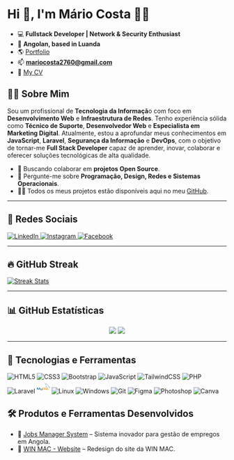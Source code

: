 # Hi 👋, I'm Mário Costa 👨‍💻

- 💻 **Fullstack Developer | Network & Security Enthusiast**
- 🏡 **Angolan, based in Luanda**
- 🌎 [Portfolio](https://www.linkedin.com/in/mariocosta-ao/)
- 📫 **<mariocosta2760@gmail.com>**
- 📄 [My CV](cv.md)

## 👨‍💻 Sobre Mim  

Sou um profissional de **Tecnologia da Informaçã**o com foco em **Desenvolvimento Web** e **Infraestrutura de Redes**. Tenho experiência sólida como **Técnico de Suporte**, **Desenvolvedor Web** e **Especialista em Marketing Digital**. Atualmente, estou a aprofundar meus conhecimentos em **JavaScript**, **Laravel**, **Segurança da Informação** e **DevOps**, com o objetivo de tornar-me **Full Stack Developer** capaz de aprender, inovar, colaborar e oferecer soluções tecnológicas de alta qualidade.  

- 👯 Buscando colaborar em **projetos Open Source**.
- 💬 Pergunte-me sobre **Programação, Design, Redes e Sistemas Operacionais**.
- 👨‍💻 Todos os meus projetos estão disponíveis aqui no meu [GitHub](https://github.com/mariocosta-ao).

---

## 📲 Redes Sociais

<p align="left">  
  <a href="https://www.linkedin.com/in/mariocosta-ao/">
    <img alt="LinkedIn" src="https://img.shields.io/badge/LinkedIn-0077B5?style=for-the-badge&logo=linkedin&logoColor=white"/>
  </a>
  <a href="https://www.instagram.com/mariocosta.ao/">
    <img alt="Instagram" src="https://img.shields.io/badge/Instagram-E4405F?style=for-the-badge&logo=instagram&logoColor=white"/>
  </a>
  <a href="https://www.facebook.com/mariocosta.ao/">
    <img alt="Facebook" src="https://img.shields.io/badge/Facebook-1877F2?style=for-the-badge&logo=facebook&logoColor=white"/>
  </a>
</p>

---

## 🔥 GitHub Streak

<p align="left">
  <a href="https://github.com/mariocosta-ao">
    <img src="https://github-readme-streak-stats.herokuapp.com/?user=mariocosta-ao&theme=monokai-metallian&hide_border=true&short_numbers=true" alt="Streak Stats" />
  </a>
</p>

---

## 📊 GitHub Estatísticas

<div align="center">
  <img height="180em" src="https://github-readme-stats-git-masterrstaa-rickstaa.vercel.app/api?username=mariocosta-ao&show_icons=true&theme=tokyonight&include_all_commits=true&count_private=true"/>
  <img height="180em" src="https://github-readme-stats-git-masterrstaa-rickstaa.vercel.app/api/top-langs/?username=mariocosta-ao&layout=compact&langs_count=10&theme=tokyonight"/>
</div>

---

## 🤖 Tecnologias e Ferramentas

<p align="left">
  <!-- Frontend -->
  <img alt="HTML5" width="30px" src="https://cdn.jsdelivr.net/gh/devicons/devicon/icons/html5/html5-original.svg"/>
  <img alt="CSS3" width="30px" src="https://cdn.jsdelivr.net/gh/devicons/devicon/icons/css3/css3-original.svg"/>
  <img alt="Bootstrap" width="30px" src="https://cdn.jsdelivr.net/gh/devicons/devicon/icons/bootstrap/bootstrap-original.svg"/>
  <img alt="JavaScript" width="30px" src="https://cdn.jsdelivr.net/gh/devicons/devicon/icons/javascript/javascript-original.svg"/>
  <img alt="TailwindCSS" width="30px" src="https://www.vectorlogo.zone/logos/tailwindcss/tailwindcss-icon.svg"/>  
  <!-- Backend -->
  <img alt="PHP" width="30px" src="https://cdn.jsdelivr.net/gh/devicons/devicon/icons/php/php-original.svg"/>
  <img alt="Laravel" width="30px" src="https://cdn.jsdelivr.net/gh/devicons/devicon/icons/laravel/laravel-original.svg"/>
  <img alt="MySQL" width="30px" src="https://raw.githubusercontent.com/devicons/devicon/master/icons/mysql/mysql-original-wordmark.svg"/>
  <!-- Sistemas Operacionais e Infraestrutura -->
  <img alt="Linux" width="30px" src="https://cdn.jsdelivr.net/gh/devicons/devicon/icons/linux/linux-original.svg"/>
  <img alt="Windows" width="30px" src="https://cdn.jsdelivr.net/gh/devicons/devicon/icons/windows8/windows8-original.svg"/>
  <!-- Versionamento -->
  <img alt="Git" width="30px" src="https://cdn.jsdelivr.net/gh/devicons/devicon/icons/git/git-original.svg"/>
  <!-- Design -->
  <img alt="Figma" width="30px" src="https://cdn.jsdelivr.net/gh/devicons/devicon/icons/figma/figma-original.svg"/>
  <img alt="Photoshop" width="30px" src="https://cdn.jsdelivr.net/gh/devicons/devicon/icons/photoshop/photoshop-original.svg"/>
  <img alt="Canva" width="30px" src="https://cdn.jsdelivr.net/gh/devicons/devicon/icons/canva/canva-original.svg"/>
</p>

## 🛠 Produtos e Ferramentas Desenvolvidos

- 📱 [Jobs Manager System](http://jobs-ao.net/) – Sistema inovador para gestão de empregos em Angola.
- 🚀 [WIN MAC - Website](http://win-mac-net/) – Redesign do site da WIN MAC.
